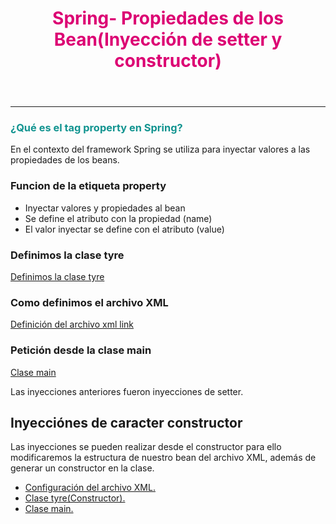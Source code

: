 <header>
<h1 style="color:#DC0073">Spring- Propiedades de los Bean(Inyección de setter y constructor)</h1>
</header>
<hr>
<article>
<section>
<h3 style="color: #129490">¿Qué es el tag property en Spring? </h3>
<p>En el contexto del framework Spring se utiliza para inyectar
valores a las propiedades de los beans.</p>
</section>

<section>
<h3>Funcion de la etiqueta property</h3>
<ul>
<li>Inyectar valores y propiedades al bean</li>
<li>Se define el atributo con la propiedad (name)</li>
<li>El valor inyectar se define con el atributo (value)</li>
</ul>
<h3>Definimos la clase tyre</h3>
<a href="https://github.com/Dearone13/Spring/blob/beanproperty/src/main/java/com/mavin/Tyre.java">Definimos la clase tyre</a>
<h3>Como definimos el archivo XML</h3>
<a href="https://github.com/Dearone13/Spring/blob/beanproperty/src/main/resources/ApplicationContext.xml">Definición del archivo xml link</a>
<h3>Petición desde la clase main</h3>
<a href="https://github.com/Dearone13/Spring/blob/beanproperty/src/main/java/com/mavin/App.java">Clase main</a>
<p>Las inyecciones anteriores fueron inyecciones de setter.</p>
</section>
<section>
<h2>Inyecciónes de caracter constructor</h2>
<p>Las inyecciones se pueden realizar desde el constructor para ello modificaremos la estructura de nuestro bean
del archivo XML, además de generar un constructor en la clase.</p>

<ul>
<li><a href="https://github.com/Dearone13/Spring/blob/consinject/src/main/resources/ApplicationContext.xml">Configuración del archivo XML.</a></li>
<li><a href="https://github.com/Dearone13/Spring/blob/consinject/src/main/java/com/mavin/Tyre.java">Clase tyre(Constructor).</a></li>
<li><a href="https://github.com/Dearone13/Spring/blob/consinject/src/main/java/com/mavin/App.java">Clase main.</a></li>
</ul>
</section>
</article>
